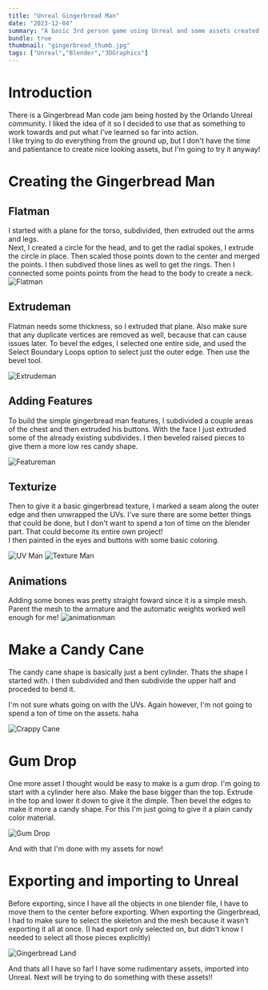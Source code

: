 ```yaml
---
title: "Unreal Gingerbread Man"
date: "2023-12-04"
summary: "A basic 3rd person game using Unreal and some assets created in Blender"
bundle: true
thumbnail: "gingerbread_thumb.jpg"
tags: ["Unreal","Blender","3DGraphics"]
---
```

# Introduction
There is a Gingerbread Man code jam being hosted by the Orlando Unreal community. I liked the idea of it so I decided to use that as something to work towards and put what I've learned so far into action.  
I like trying to do everything from the ground up, but I don't have the time and patientance to create nice looking assets, but I'm going to try it anyway!

# Creating the Gingerbread Man
## Flatman
I started with a plane for the torso, subdivided, then extruded out the arms and legs.  
Next, I created a circle for the head, and to get the radial spokes, I extrude the circle in place. Then scaled those points down to the center and merged the points. I then subdived those lines as well to get the rings. Then I connected some points points from the head to the body to create a neck.
![Flatman](flatman.png)

## Extrudeman
Flatman needs some thickness, so I extruded that plane. Also make sure that any duplicate vertices are removed as well, because that can cause issues later.
To bevel the edges, I selected one entire side, and used the Select Boundary Loops option to select just the outer edge. Then use the bevel tool.

![Extrudeman](extrudeman.png)

## Adding Features
To build the simple gingerbread man features, I subdivided a couple areas of the chest and then extruded his buttons. With the face I just extruded some of the already existing subdivides. I then beveled raised pieces to give them a more low res candy shape.

![Featureman](featureman.png)

## Texturize
Then to give it a basic gingerbread texture, I marked a seam along the outer edge and then unwrapped the UVs. I've sure there are some better things that could be done, but I don't want to spend a ton of time on the blender part. That could become its entire own project!  
I then painted in the eyes and buttons with some basic coloring.

![UV Man](uv_man.png)
![Texture Man](textureman.png)

## Animations
Adding some bones was pretty straight foward since it is a simple mesh. Parent the mesh to the armature and the automatic weights worked well enough for me!
![animationman](animationman.png)

# Make a Candy Cane
The candy cane shape is basically just a bent cylinder. Thats the shape I started with. I then subdivided and then subdivide the upper half and proceded to bend it.

I'm not sure whats going on with the UVs. Again however, I'm not going to spend a ton of time on the assets. haha

![Crappy Cane](crappycane.png)

# Gum Drop
One more asset I thought would be easy to make is a gum drop.
I'm going to start with a cylinder here also. Make the base bigger than the top. Extrude in the top and lower it down to give it the dimple. Then bevel the edges to make it more a candy shape. For this I'm just going to give it a plain candy color material.

![Gum Drop](gumdrop.png)

And with that I'm done with my assets for now!

# Exporting and importing to Unreal
Before exporting, since I have all the objects in one blender file, I have to move them to the center before exporting.
When exporting the Gingerbread, I had to make sure to select the skeleton and the mesh because it wasn't exporting it all at once. (I had export only selected on, but didn't know I needed to select all those pieces explicitly)

![Gingerbread Land](gingerbread_land.png)

And thats all I have so far! I have some rudimentary assets, imported into Unreal. Next will be trying to do something with these assets!!